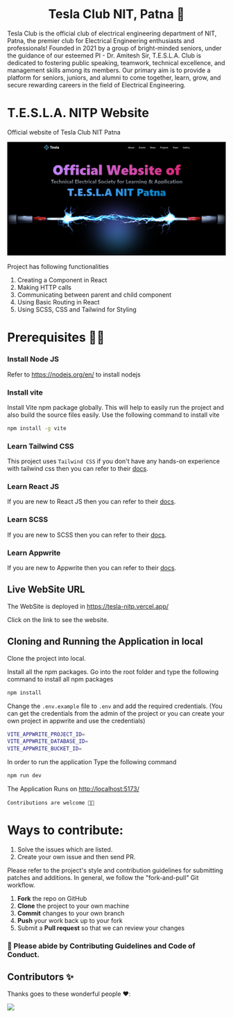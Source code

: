 <h1 align='center'> Tesla Club NIT, Patna 🤖 </h1>
Tesla Club is the official club of electrical engineering department of NIT, Patna, the premier club for Electrical Engineering enthusiasts and professionals! Founded in 2021 by a group of bright-minded seniors, under the guidance of our esteemed PI - Dr. Amitesh Sir, T.E.S.L.A. Club is dedicated to fostering public speaking, teamwork, technical excellence, and management skills among its members. Our primary aim is to provide a platform for seniors, juniors, and alumni to come together, learn, grow, and secure rewarding careers in the field of Electrical Engineering.


# T.E.S.L.A. NITP Website
Official website of Tesla Club NIT Patna

![plot](https://github.com/SudhansuuRanjan/tesla-nitp-web/raw/main/teslaclublive.png)

Project has following functionalities

1. Creating a Component in React
2. Making HTTP calls
3. Communicating between parent and child component
4. Using Basic Routing in React
5. Using SCSS, CSS and Tailwind for Styling


# Prerequisites 👨‍💻

### Install Node JS
Refer to https://nodejs.org/en/ to install nodejs

### Install vite
Install Vite npm package globally. This will help to easily run the project and also build the source files easily. Use the following command to install vite

```bash
npm install -g vite
```

### Learn Tailwind CSS
This project uses `Tailwind CSS` if you don't have any hands-on experience with tailwind css then you can refer to their [docs](https://tailwindcss.com/).

### Learn React JS
If you are new to React JS then you can refer to their [docs](https://react.dev/).

### Learn SCSS
If you are new to SCSS then you can refer to their [docs](https://sass-lang.com/documentation).

### Learn Appwrite
If you are new to Appwrite then you can refer to their [docs](https://appwrite.io/docs).

## Live WebSite URL

The WebSite is deployed in https://tesla-nitp.vercel.app/

Click on the link to see the website.

## Cloning and Running the Application in local

Clone the project into local.

Install all the npm packages. 
Go into the root folder and type the following command to install all npm packages

```bash
npm install
```

Change the `.env.example` file to `.env` and add the required credentials.
(You can get the credentials from the admin of the project or you can create your own project in appwrite and use the credentials)

```bash
VITE_APPWRITE_PROJECT_ID=
VITE_APPWRITE_DATABASE_ID=
VITE_APPWRITE_BUCKET_ID=
```

In order to run the application Type the following command

```bash
npm run dev
```

The Application Runs on [http://localhost:5173/](http://localhost:5173/)



`Contributions are welcome 🎉🎉`

# Ways to contribute:
1. Solve the issues which are listed.
2. Create your own issue and then send PR.

Please refer to the project's style and contribution guidelines for submitting patches and additions. In general, we follow the "fork-and-pull" Git workflow.

 1. **Fork** the repo on GitHub
 2. **Clone** the project to your own machine
 3. **Commit** changes to your own branch
 4. **Push** your work back up to your fork
 5. Submit a **Pull request** so that we can review your changes



### 🚀 Please abide by  **Contributing Guidelines** and **Code of Conduct**.


## Contributors ✨

Thanks goes to these wonderful people ❤️:

<!-- ALL-CONTRIBUTORS-LIST:START - Do not remove or modify this section -->
<!-- prettier-ignore-start -->
<!-- markdownlint-disable -->
<a href = "https://github.com/SudhansuuRanjan/tesla-nitp-web/graphs/contributors">
  <img src = "https://contrib.rocks/image?repo=SudhansuuRanjan/tesla-nitp-web"/>
</a>

<!-- markdownlint-restore -->
<!-- prettier-ignore-end -->

<!-- ALL-CONTRIBUTORS-LIST:END -->
